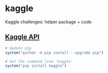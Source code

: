 # kaggle

Kaggle challenges: helper package + code


## [Kaggle API](https://github.com/Kaggle/kaggle-api)

```r
# Update pip
system("python -m pip install --upgrade pip")

# Get the command line 'kaggle'
system("pip install kaggle")
```
